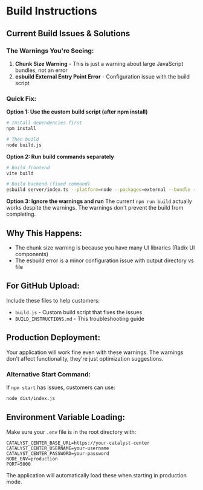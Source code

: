 # Build Instructions

## Current Build Issues & Solutions

### The Warnings You're Seeing:

1. **Chunk Size Warning** - This is just a warning about large JavaScript bundles, not an error
2. **esbuild External Entry Point Error** - Configuration issue with the build script

### Quick Fix:

**Option 1: Use the custom build script (after npm install)**
```bash
# Install dependencies first
npm install

# Then build
node build.js
```

**Option 2: Run build commands separately**
```bash
# Build frontend
vite build

# Build backend (fixed command)
esbuild server/index.ts --platform=node --packages=external --bundle --format=esm --outfile=dist/index.js
```

**Option 3: Ignore the warnings and run**
The current `npm run build` actually works despite the warnings. The warnings don't prevent the build from completing.

## Why This Happens:

- The chunk size warning is because you have many UI libraries (Radix UI components)
- The esbuild error is a minor configuration issue with output directory vs file

## For GitHub Upload:

Include these files to help customers:
- `build.js` - Custom build script that fixes the issues
- `BUILD_INSTRUCTIONS.md` - This troubleshooting guide

## Production Deployment:

Your application will work fine even with these warnings. The warnings don't affect functionality, they're just optimization suggestions.

### Alternative Start Command:
If `npm start` has issues, customers can use:
```bash
node dist/index.js
```

## Environment Variable Loading:

Make sure your `.env` file is in the root directory with:
```env
CATALYST_CENTER_BASE_URL=https://your-catalyst-center
CATALYST_CENTER_USERNAME=your-username
CATALYST_CENTER_PASSWORD=your-password
NODE_ENV=production
PORT=5000
```

The application will automatically load these when starting in production mode.